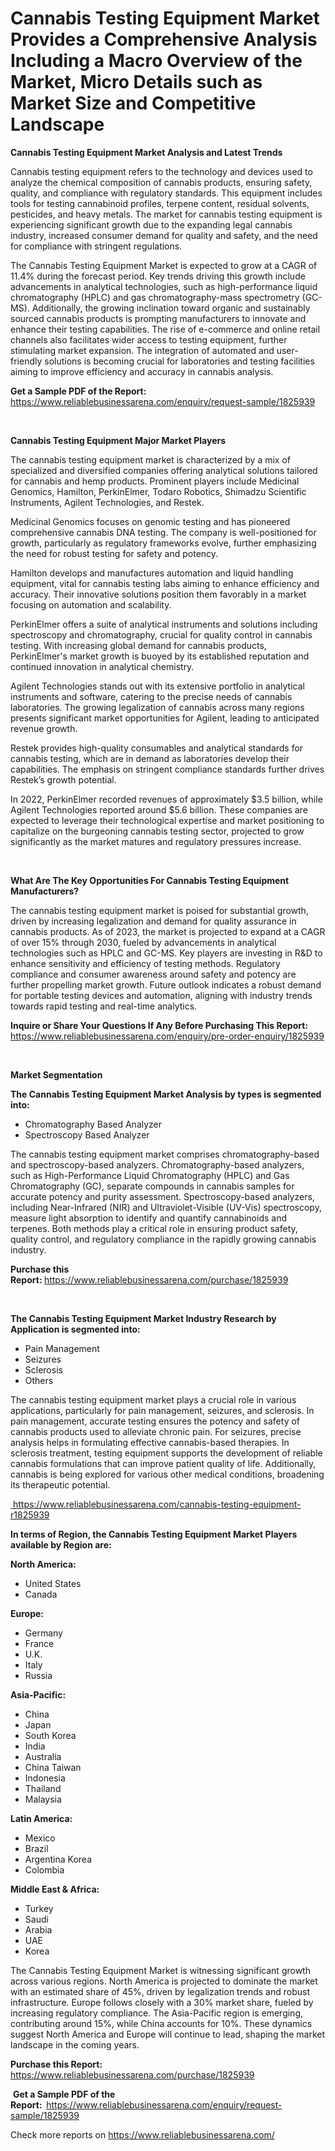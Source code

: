 <p><h1>Cannabis Testing Equipment Market Provides a Comprehensive Analysis Including a Macro Overview of the Market, Micro Details such as Market Size and Competitive Landscape</h1></p><p><strong>Cannabis Testing Equipment Market Analysis and Latest Trends</strong></p>
<p><p>Cannabis testing equipment refers to the technology and devices used to analyze the chemical composition of cannabis products, ensuring safety, quality, and compliance with regulatory standards. This equipment includes tools for testing cannabinoid profiles, terpene content, residual solvents, pesticides, and heavy metals. The market for cannabis testing equipment is experiencing significant growth due to the expanding legal cannabis industry, increased consumer demand for quality and safety, and the need for compliance with stringent regulations.</p><p>The Cannabis Testing Equipment Market is expected to grow at a CAGR of 11.4% during the forecast period. Key trends driving this growth include advancements in analytical technologies, such as high-performance liquid chromatography (HPLC) and gas chromatography-mass spectrometry (GC-MS). Additionally, the growing inclination toward organic and sustainably sourced cannabis products is prompting manufacturers to innovate and enhance their testing capabilities. The rise of e-commerce and online retail channels also facilitates wider access to testing equipment, further stimulating market expansion. The integration of automated and user-friendly solutions is becoming crucial for laboratories and testing facilities aiming to improve efficiency and accuracy in cannabis analysis.</p></p>
<p><strong>Get a Sample PDF of the Report:&nbsp;</strong> <a href="https://www.reliablebusinessarena.com/enquiry/request-sample/1825939?utm_campaign=2987&utm_medium=2&utm_source=Github&utm_content=ia&utm_term=03032025&utm_id=cannabis-testing-equipment">https://www.reliablebusinessarena.com/enquiry/request-sample/1825939</a></p>
<p>&nbsp;</p>
<p><strong>Cannabis Testing Equipment Major Market Players</strong></p>
<p><p>The cannabis testing equipment market is characterized by a mix of specialized and diversified companies offering analytical solutions tailored for cannabis and hemp products. Prominent players include Medicinal Genomics, Hamilton, PerkinElmer, Todaro Robotics, Shimadzu Scientific Instruments, Agilent Technologies, and Restek.</p><p>Medicinal Genomics focuses on genomic testing and has pioneered comprehensive cannabis DNA testing. The company is well-positioned for growth, particularly as regulatory frameworks evolve, further emphasizing the need for robust testing for safety and potency.</p><p>Hamilton develops and manufactures automation and liquid handling equipment, vital for cannabis testing labs aiming to enhance efficiency and accuracy. Their innovative solutions position them favorably in a market focusing on automation and scalability.</p><p>PerkinElmer offers a suite of analytical instruments and solutions including spectroscopy and chromatography, crucial for quality control in cannabis testing. With increasing global demand for cannabis products, PerkinElmer's market growth is buoyed by its established reputation and continued innovation in analytical chemistry.</p><p>Agilent Technologies stands out with its extensive portfolio in analytical instruments and software, catering to the precise needs of cannabis laboratories. The growing legalization of cannabis across many regions presents significant market opportunities for Agilent, leading to anticipated revenue growth.</p><p>Restek provides high-quality consumables and analytical standards for cannabis testing, which are in demand as laboratories develop their capabilities. The emphasis on stringent compliance standards further drives Restek’s growth potential.</p><p>In 2022, PerkinElmer recorded revenues of approximately $3.5 billion, while Agilent Technologies reported around $5.6 billion. These companies are expected to leverage their technological expertise and market positioning to capitalize on the burgeoning cannabis testing sector, projected to grow significantly as the market matures and regulatory pressures increase.</p></p>
<p>&nbsp;</p>
<p><strong>What Are The Key Opportunities For Cannabis Testing Equipment Manufacturers?</strong></p>
<p><p>The cannabis testing equipment market is poised for substantial growth, driven by increasing legalization and demand for quality assurance in cannabis products. As of 2023, the market is projected to expand at a CAGR of over 15% through 2030, fueled by advancements in analytical technologies such as HPLC and GC-MS. Key players are investing in R&D to enhance sensitivity and efficiency of testing methods. Regulatory compliance and consumer awareness around safety and potency are further propelling market growth. Future outlook indicates a robust demand for portable testing devices and automation, aligning with industry trends towards rapid testing and real-time analytics.</p></p>
<p><strong>Inquire or Share Your Questions If Any Before Purchasing This Report:</strong> <a href="https://www.reliablebusinessarena.com/enquiry/pre-order-enquiry/1825939?utm_campaign=2987&utm_medium=2&utm_source=Github&utm_content=ia&utm_term=03032025&utm_id=cannabis-testing-equipment">https://www.reliablebusinessarena.com/enquiry/pre-order-enquiry/1825939</a></p>
<p>&nbsp;</p>
<p><strong>Market Segmentation</strong></p>
<p><strong>The Cannabis Testing Equipment Market Analysis by types is segmented into:</strong></p>
<p><ul><li>Chromatography Based Analyzer</li><li>Spectroscopy Based Analyzer</li></ul></p>
<p><p>The cannabis testing equipment market comprises chromatography-based and spectroscopy-based analyzers. Chromatography-based analyzers, such as High-Performance Liquid Chromatography (HPLC) and Gas Chromatography (GC), separate compounds in cannabis samples for accurate potency and purity assessment. Spectroscopy-based analyzers, including Near-Infrared (NIR) and Ultraviolet-Visible (UV-Vis) spectroscopy, measure light absorption to identify and quantify cannabinoids and terpenes. Both methods play a critical role in ensuring product safety, quality control, and regulatory compliance in the rapidly growing cannabis industry.</p></p>
<p><strong>Purchase this Report:&nbsp;</strong><a href="https://www.reliablebusinessarena.com/purchase/1825939?utm_campaign=2987&utm_medium=2&utm_source=Github&utm_content=ia&utm_term=03032025&utm_id=cannabis-testing-equipment">https://www.reliablebusinessarena.com/purchase/1825939</a></p>
<p>&nbsp;</p>
<p><strong>The Cannabis Testing Equipment Market Industry Research by Application is segmented into:</strong></p>
<p><ul><li>Pain Management</li><li>Seizures</li><li>Sclerosis</li><li>Others</li></ul></p>
<p><p>The cannabis testing equipment market plays a crucial role in various applications, particularly for pain management, seizures, and sclerosis. In pain management, accurate testing ensures the potency and safety of cannabis products used to alleviate chronic pain. For seizures, precise analysis helps in formulating effective cannabis-based therapies. In sclerosis treatment, testing equipment supports the development of reliable cannabis formulations that can improve patient quality of life. Additionally, cannabis is being explored for various other medical conditions, broadening its therapeutic potential.</p></p>
<p><a href="https://www.reliablebusinessarena.com/cannabis-testing-equipment-r1825939?utm_campaign=2987&utm_medium=2&utm_source=Github&utm_content=ia&utm_term=03032025&utm_id=cannabis-testing-equipment">&nbsp;https://www.reliablebusinessarena.com/cannabis-testing-equipment-r1825939</a></p>
<p><strong>In terms of Region, the Cannabis Testing Equipment Market Players available by Region are:</strong></p>
<p>
    <p> <strong> North America: </strong>
        <ul>
            <li>United States</li>
            <li>Canada</li>
        </ul>
        </p> 
    <p> <strong> Europe: </strong>
        <ul>
            <li>Germany</li>
            <li>France</li>
            <li>U.K.</li>
            <li>Italy</li>
            <li>Russia</li>
        </ul>
        </p> 
    <p> <strong> Asia-Pacific: </strong>
        <ul>
            <li>China</li>
            <li>Japan</li>
            <li>South Korea</li>
            <li>India</li>
            <li>Australia</li>
            <li>China Taiwan</li>
            <li>Indonesia</li>
            <li>Thailand</li>
            <li>Malaysia</li>
        </ul>
        </p> 
    <p> <strong> Latin America: </strong>
        <ul>
            <li>Mexico</li>
            <li>Brazil</li>
            <li>Argentina Korea</li>
            <li>Colombia</li>
        </ul>
        </p> 
    <p> <strong> Middle East & Africa: </strong>
        <ul>
            <li>Turkey</li>
            <li>Saudi</li>
            <li>Arabia</li>
            <li>UAE</li>
            <li>Korea</li>
        </ul>
    </p>
    </p>
<p><p>The Cannabis Testing Equipment Market is witnessing significant growth across various regions. North America is projected to dominate the market with an estimated share of 45%, driven by legalization trends and robust infrastructure. Europe follows closely with a 30% market share, fueled by increasing regulatory compliance. The Asia-Pacific region is emerging, contributing around 15%, while China accounts for 10%. These dynamics suggest North America and Europe will continue to lead, shaping the market landscape in the coming years.</p></p>
<p><strong>Purchase this Report: </strong><a href="https://www.reliablebusinessarena.com/purchase/1825939?utm_campaign=2987&utm_medium=2&utm_source=Github&utm_content=ia&utm_term=03032025&utm_id=cannabis-testing-equipment">https://www.reliablebusinessarena.com/purchase/1825939</a></p>
<p>&nbsp;<strong>Get a Sample PDF of the Report:&nbsp;&nbsp;</strong><a href="https://www.reliablebusinessarena.com/enquiry/request-sample/1825939?utm_campaign=2987&utm_medium=2&utm_source=Github&utm_content=ia&utm_term=03032025&utm_id=cannabis-testing-equipment">https://www.reliablebusinessarena.com/enquiry/request-sample/1825939</a></p>
<p><strong></strong></p>
<p>Check more reports on <a href="https://www.reliablebusinessarena.com/?utm_campaign=2987&utm_medium=2&utm_source=Github&utm_content=ia&utm_term=03032025&utm_id=cannabis-testing-equipment">https://www.reliablebusinessarena.com/</a></p>
